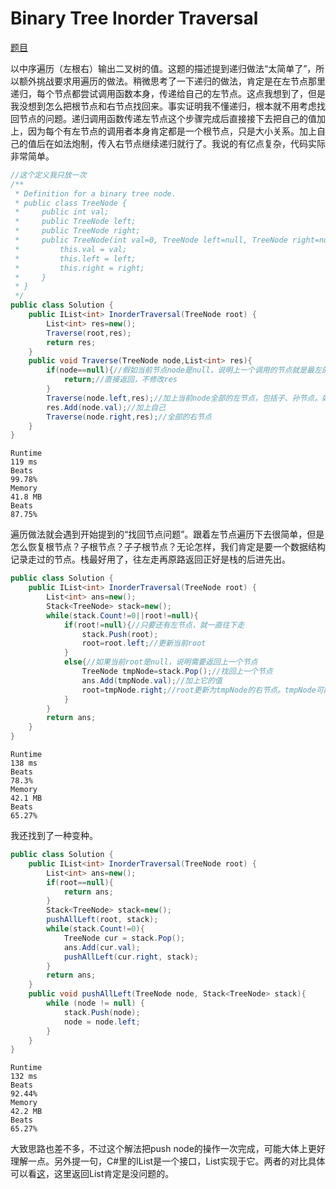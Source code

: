 # Binary Tree Inorder Traversal

[题目](https://leetcode.com/problems/binary-tree-inorder-traversal/description/)

以中序遍历（左根右）输出二叉树的值。这题的描述提到递归做法“太简单了”，所以额外挑战要求用遍历的做法。稍微思考了一下递归的做法，肯定是在左节点那里递归，每个节点都尝试调用函数本身，传递给自己的左节点。这点我想到了，但是我没想到怎么把根节点和右节点找回来。事实证明我不懂递归，根本就不用考虑找回节点的问题。递归调用函数传递左节点这个步骤完成后直接接下去把自己的值加上，因为每个有左节点的调用者本身肯定都是一个根节点，只是大小关系。加上自己的值后在如法炮制，传入右节点继续递归就行了。我说的有亿点复杂，代码实际非常简单。

```c#
//这个定义我只放一次
/**
 * Definition for a binary tree node.
 * public class TreeNode {
 *     public int val;
 *     public TreeNode left;
 *     public TreeNode right;
 *     public TreeNode(int val=0, TreeNode left=null, TreeNode right=null) {
 *         this.val = val;
 *         this.left = left;
 *         this.right = right;
 *     }
 * }
 */
public class Solution {
    public IList<int> InorderTraversal(TreeNode root) {
        List<int> res=new();
        Traverse(root,res);
        return res;
    }
    public void Traverse(TreeNode node,List<int> res){
        if(node==null){//假如当前节点node是null，说明上一个调用的节点就是最左的节点
            return;//直接返回，不修改res
        }
        Traverse(node.left,res);//加上当前node全部的左节点，包括子、孙节点。如果没有也不会改变res
        res.Add(node.val);//加上自己
        Traverse(node.right,res);//全部的右节点
    }
}
```

```
Runtime
119 ms
Beats
99.78%
Memory
41.8 MB
Beats
87.75%
```

遍历做法就会遇到开始提到的“找回节点问题”。跟着左节点遍历下去很简单，但是怎么恢复根节点？子根节点？子子根节点？无论怎样，我们肯定是要一个数据结构记录走过的节点。栈最好用了，往左走再原路返回正好是栈的后进先出。

```c#
public class Solution {
    public IList<int> InorderTraversal(TreeNode root) {
        List<int> ans=new();
        Stack<TreeNode> stack=new();
        while(stack.Count!=0||root!=null){
            if(root!=null){//只要还有左节点，就一直往下走
                stack.Push(root);
                root=root.left;//更新当前root
            }
            else{//如果当前root是null，说明需要返回上一个节点
                TreeNode tmpNode=stack.Pop();//找回上一个节点
                ans.Add(tmpNode.val);//加上它的值
                root=tmpNode.right;//root更新为tmpNode的右节点。tmpNode可能没有右节点，也没关系，会继续往上走
            }
        }
        return ans;
    }
}
```

```
Runtime
138 ms
Beats
78.3%
Memory
42.1 MB
Beats
65.27%
```

我还找到了一种变种。

```c#
public class Solution {
    public IList<int> InorderTraversal(TreeNode root) {
        List<int> ans=new();
        if(root==null){
            return ans;
        }
        Stack<TreeNode> stack=new();
        pushAllLeft(root, stack);
        while(stack.Count!=0){
            TreeNode cur = stack.Pop();
            ans.Add(cur.val);
            pushAllLeft(cur.right, stack);
        }
        return ans;
    }
    public void pushAllLeft(TreeNode node, Stack<TreeNode> stack){
        while (node != null) {
            stack.Push(node);
            node = node.left;
        }
    }
}
```

```
Runtime
132 ms
Beats
92.44%
Memory
42.2 MB
Beats
65.27%
```

大致思路也差不多，不过这个解法把push node的操作一次完成，可能大体上更好理解一点。另外提一句，C#里的IList是一个接口，List实现于它。两者的对比具体可以看[这](https://stackoverflow.com/questions/400135/listt-or-ilistt)，这里返回List肯定是没问题的。